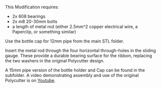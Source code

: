 This Modification requires:
- 2x 608 bearings
- 2x m8 20-30mm bolts
- a length of metal rod (either 2.5mm^2 copper electrical wire, a Paperclip, or something similar)

Use the bottle cap for 12mm pipe from the main STL folder.

Insert the metal rod through the four horizontal through-holes in the sliding gauge. These provide a durable bearing surface for the ribbon, replacing the two washers in the original Polycutter design.

A 15mm pipe version of the bottle holder and Cap can be found in the subfolder. A video demonstrating assembly and use of the original Polycutter is on [Youtube](https://youtu.be/EgzWEFJ99so).
